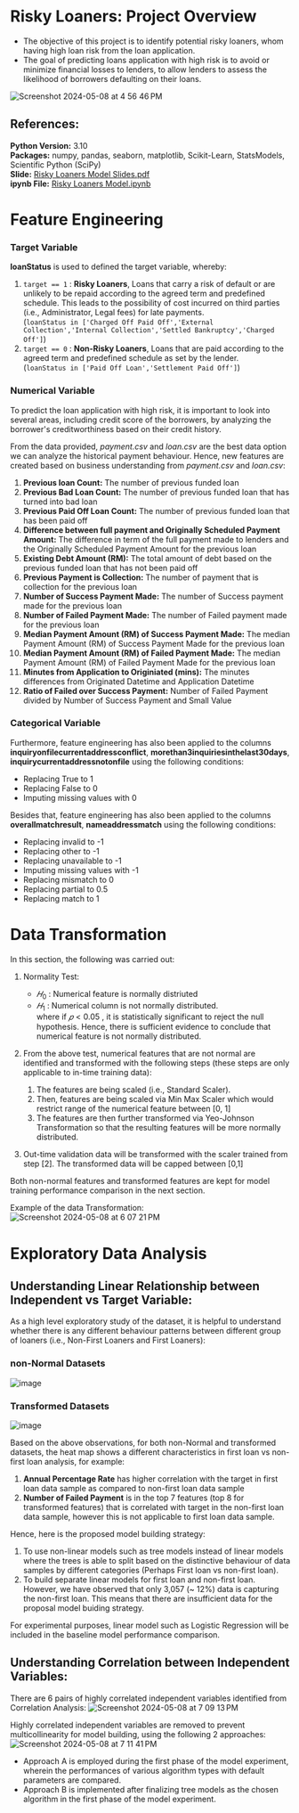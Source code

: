 # Risky Loaners: Project Overview
- The objective of this project is to identify potential risky loaners, whom having high loan risk from the loan application. 
- The goal of predicting loans application with high risk is to avoid or minimize financial losses to lenders, to allow lenders to assess the likelihood of borrowers defaulting on their loans.

![Screenshot 2024-05-08 at 4 56 46 PM](https://github.com/rnlow22/risky_loaners_prediction/assets/30455582/44ef8b6f-5b97-44b5-9120-0df31252c540)

## References:
**Python Version:** 3.10 <br />
**Packages:** numpy, pandas, seaborn, matplotlib, Scikit-Learn, StatsModels, Scientific Python (SciPy) <br />
**Slide:** [Risky Loaners Model Slides.pdf](https://github.com/rnlow22/risky_loaners_prediction/blob/main/Risky%20Loaners%20Model%20Slides.pdf) <br />
**ipynb File:** [Risky Loaners Model.ipynb](https://github.com/rnlow22/risky_loaners_prediction/blob/main/Risky%20Loaners%20Model.ipynb) <br />

# Feature Engineering
### Target Variable
**loanStatus** is used to defined the target variable, whereby:
1. `target == 1` : **Risky Loaners**, Loans that carry a risk of default or are unlikely to be repaid according to the agreed term and predefined schedule. This leads to the possibility of cost incurred on third parties (i.e., Administrator, Legal fees) for late payments. <br />(`loanStatus in ['Charged Off Paid Off','External Collection','Internal Collection','Settled Bankruptcy','Charged Off']`)
2. `target == 0` : **Non-Risky Loaners**, Loans that are paid according to the agreed term and predefined schedule as set by the lender. <br /> (`loanStatus in ['Paid Off Loan','Settlement Paid Off']`)

### Numerical Variable
To predict the loan application with high risk, it is important to look into several areas, including credit score of the borrowers, by analyzing the borrower's creditworthiness based on their credit history.

From the data provided, _payment.csv_ and _loan.csv_ are the best data option we can analyze the historical payment behaviour. Hence, new features are created based on business understanding from _payment.csv_ and _loan.csv_:

1. **Previous loan Count:** The number of previous funded loan
2. **Previous Bad Loan Count:** The number of previous funded loan that has turned into bad loan
3. **Previous Paid Off Loan Count:** The number of previous funded loan that has been paid off
4. **Difference between full payment and Originally Scheduled Payment Amount:** The difference in term of the full payment made to lenders and the Originally Scheduled Payment Amount for the previous loan
5. **Existing Debt Amount (RM):** The total amount of debt based on the previous funded loan that has not been paid off
6. **Previous Payment is Collection:** The number of payment that is collection for the previous loan
7. **Number of Success Payment Made:** The number of Success payment made for the previous loan
8. **Number of Failed Payment Made:** The number of Failed payment made for the previous loan
9. **Median Payment Amount (RM) of Success Payment Made:** The median Payment Amount (RM) of Success Payment Made for the previous loan
10. **Median Payment Amount (RM) of Failed Payment Made:** The median Payment Amount (RM) of Failed Payment Made for the previous loan
11. **Minutes from Application to Originiated (mins):** The minutes differences from Originated Datetime and Application Datetime
12. **Ratio of Failed over Success Payment:** Number of Failed Payment divided by Number of Success Payment and Small Value

### Categorical Variable
Furthermore, feature engineering has also been applied to the columns **inquiryonfilecurrentaddressconflict**, **morethan3inquiriesinthelast30days**, **inquirycurrentaddressnotonfile** using the following conditions:
- Replacing True to 1
- Replacing False to 0
- Imputing missing values with 0

Besides that, feature engineering has also been applied to the columns **overallmatchresult**, **nameaddressmatch** using the following conditions:
- Replacing invalid to -1
- Replacing other to -1
- Replacing unavailable to -1
- Imputing missing values with -1
- Replacing mismatch to 0
- Replacing partial to 0.5
- Replacing match to 1

# Data Transformation
In this section, the following was carried out:

1. Normality Test:
    - $𝐻_0$ : Numerical feature is normally distriuted
    - $𝐻_1$  : Numerical column is not normally distributed. <br />
    where if  $𝑝<0.05$ , it is statistically significant to reject the null hypothesis. Hence, there is sufficient evidence to conclude that numerical feature is not normally distributed.

2. From the above test, numerical features that are not normal are identified and transformed with the following steps (these steps are only applicable to in-time training data):
    1. The features are being scaled (i.e., Standard Scaler).
    2. Then, features are being scaled via Min Max Scaler which would restrict range of the numerical feature between [0, 1]
    3. The features are then further transformed via Yeo-Johnson Transformation so that the resulting features will be more normally distributed.
    
3. Out-time validation data will be transformed with the scaler trained from step [2]. The transformed data will be capped between [0,1]

Both non-normal features and transformed features are kept for model training performance comparison in the next section.

Example of the data Transformation:
![Screenshot 2024-05-08 at 6 07 21 PM](https://github.com/rnlow22/risky_loaners_prediction/assets/30455582/b6d8a29f-0c47-4831-ad6c-f0879839ddbe)

# Exploratory Data Analysis
## Understanding Linear Relationship between Independent vs Target Variable:
As a high level exploratory study of the dataset, it is helpful to understand whether there is any different behaviour patterns between different group of loaners (i.e., Non-First Loaners and First Loaners): 

### non-Normal Datasets
![image](https://github.com/rnlow22/risky_loaners_prediction/assets/30455582/3d0713ce-b24a-4554-819e-a3ad078d491e)

### Transformed Datasets
![image](https://github.com/rnlow22/risky_loaners_prediction/assets/30455582/03934fb1-cf39-427b-b238-667f52857c54)

Based on the above observations, for both non-Normal and transformed datasets, the heat map shows a different characteristics in first loan vs non-first loan analysis, for example:
1. **Annual Percentage Rate** has higher correlation with the target in first loan data sample as compared to non-first loan data sample
2. **Number of Failed Payment** is in the top 7 features (top 8 for transformed features) that is correlated with target in the non-first loan data sample, however this is not applicable to first loan data sample.

Hence, here is the proposed model building strategy:
1. To use non-linear models such as tree models instead of linear models where the trees is able to split based on the distinctive behaviour of data samples by different categories (Perhaps First loan vs non-first loan).
2. To build separate linear models for first loan and non-first loan. However, we have observed that only 3,057 (~ 12%) data is capturing the non-first loan. This means that there are insufficient data for the proposal model buiding strategy.

For experimental purposes, linear model such as Logistic Regression will be included in the baseline model performance comparison.

## Understanding  Correlation between Independent Variables:
There are 6 pairs of highly correlated independent variables identified from Correlation Analysis:
![Screenshot 2024-05-08 at 7 09 13 PM](https://github.com/rnlow22/risky_loaners_prediction/assets/30455582/fa892209-6c1d-41e2-99b0-5ac0fdc5461e)

Highly correlated independent variables are removed to prevent multicollinearity for model building, using the following 2 approaches:
![Screenshot 2024-05-08 at 7 11 41 PM](https://github.com/rnlow22/risky_loaners_prediction/assets/30455582/cc3a4aae-9123-497f-b918-6c0385b592c5)

- Approach A is employed during the first phase of the model experiment, wherein the performances of various algorithm types with default parameters are compared.
- Approach B is implemented after finalizing tree models as the chosen algorithm in the first phase of the model experiment.
